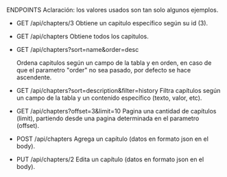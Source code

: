 ENDPOINTS
Aclaración: los valores usados son tan solo algunos ejemplos.

- GET /api/chapters/3 
    Obtiene un capitulo específico según su id (3).

- GET /api/chapters 
    Obtiene todos los capitulos.

- GET /api/chapters?sort=name&order=desc

    Ordena capitulos según un campo de la tabla y en orden, en caso de que el parametro
    "order" no sea pasado, por defecto se hace ascendente.

- GET /api/chapters?sort=description&filter=history
    Filtra capítulos según un campo de la tabla y un contenido específico (texto, valor, etc).

- GET /api/chapters?offset=3&limit=10
    Pagina una cantidad de capítulos (limit), partiendo desde una pagina determinada en el parametro (offset).

- POST /api/chapters
    Agrega un capítulo (datos en formato json en el body).

- PUT /api/chapters/2
    Edita un capítulo (datos en formato json en el body).
